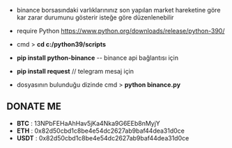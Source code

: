- binance borsasındaki varlıklarınınız son yapılan market hareketine göre kar zarar durumunu gösterir isteğe göre düzenlenebilir

- require Python https://www.python.org/downloads/release/python-390/ 
- cmd > **cd c:/python39/scripts**
- **pip install python-binance**  --  binance api bağlantısı için 
- **pip install request** // telegram mesaj için 
- dosyasının bulunduğu dizinde cmd > **python binance.py**

## DONATE ME
- **BTC** : 13NPbFEHaAhHav5jKa4Nka9G6EEb8nMyjY
- **ETH** : 0x82d50cbd1c8be4e54dc2627ab9baf44dea31d0ce
- **USDT** : 0x82d50cbd1c8be4e54dc2627ab9baf44dea31d0ce
